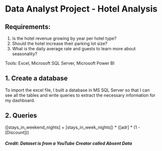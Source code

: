 # Data Analyst Project - Hotel Analysis

## Requirements:
1. Is the hotel revenue growing by year per hotel type?
2. Should the hotel increase their parking lot size?
3. What is the daily average rate and guests to learn more about seasonality?

Tools: Excel, Microsoft SQL Server, Microsoft Power BI

## 1. Create a database

To import the excel file, I built a database in MS SQL Server so that I can see all the tables and write queries to extract the necessary information for my dashboard. 

## 2. Queries 

([stays_in_weekend_nights] + [stays_in_week_nights]) * ([adr] * (1 - [Discount]))


##### Credit: Dataset is from a YouTube Creator called Absent Data
